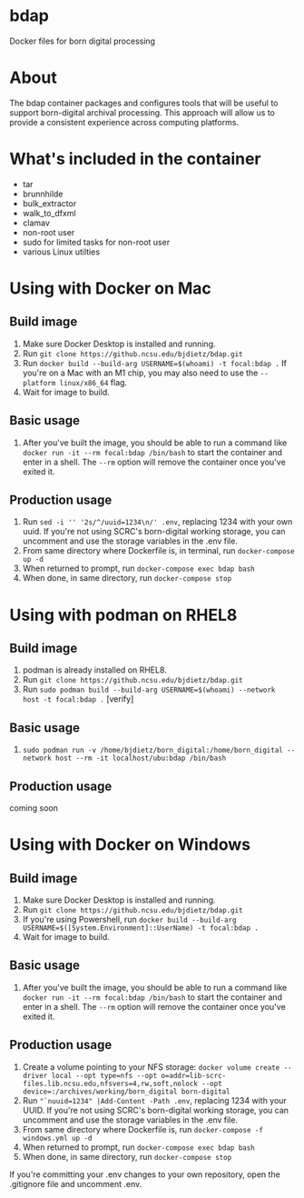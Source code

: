 # bdap
Docker files for born digital processing

# About
The bdap container packages and configures tools that will be useful to support born-digital archival processing. This approach will allow us to provide a consistent experience across computing platforms.

# What's included in the container
- tar
- brunnhilde
- bulk_extractor
- walk_to_dfxml
- clamav
- non-root user
- sudo for limited tasks for non-root user
- various Linux utilties

# Using with Docker on Mac
## Build image
1. Make sure Docker Desktop is installed and running.
2. Run `git clone https://github.ncsu.edu/bjdietz/bdap.git`
3. Run `docker build --build-arg USERNAME=$(whoami) -t focal:bdap .`
If you're on a Mac with an M1 chip, you may also need to use the `--platform linux/x86_64` flag.
4. Wait for image to build.

## Basic usage
1. After you've built the image, you should be able to run a command like `docker run -it --rm focal:bdap /bin/bash` to start the container and enter in a shell. The `--rm` option will remove the container once you've exited it.

## Production usage
1. Run `sed -i '' '2s/^/uuid=1234\n/' .env`, replacing 1234 with your own uuid.
If you're not using SCRC's born-digital working storage, you can uncomment and use the storage variables in the .env file.
2. From same directory where Dockerfile is, in terminal, run `docker-compose up -d`
3. When returned to prompt, run `docker-compose exec bdap bash`
4. When done, in same directory, run `docker-compose stop`

# Using with podman on RHEL8
## Build image
1. podman is already installed on RHEL8.
2. Run `git clone https://github.ncsu.edu/bjdietz/bdap.git`
3. Run `sudo podman build --build-arg USERNAME=$(whoami) --network host -t focal:bdap .` [verify]

## Basic usage
1. `sudo podman run -v /home/bjdietz/born_digital:/home/born_digital --network host --rm -it localhost/ubu:bdap /bin/bash`

## Production usage
coming soon

# Using with Docker on Windows
## Build image
1. Make sure Docker Desktop is installed and running.
2. Run `git clone https://github.ncsu.edu/bjdietz/bdap.git`
3. If you're using Powershell, run `docker build --build-arg USERNAME=$([System.Environment]::UserName) -t focal:bdap .`
4. Wait for image to build.

## Basic usage
1. After you've built the image, you should be able to run a command like `docker run -it --rm focal:bdap /bin/bash` to start the container and enter in a shell. The `--rm` option will remove the container once you've exited it.

## Production usage
1. Create a volume pointing to your NFS storage: `docker volume create --driver local --opt type=nfs --opt o=addr=lib-scrc-files.lib.ncsu.edu,nfsvers=4,rw,soft,nolock --opt device=:/archives/working/born_digital born-digital`
2. Run ``"`nuuid=1234" |Add-Content -Path .env``, replacing 1234 with your UUID.
If you're not using SCRC's born-digital working storage, you can uncomment and use the storage variables in the .env file.
3. From same directory where Dockerfile is, run `docker-compose -f windows.yml up -d`
4. When returned to prompt, run `docker-compose exec bdap bash`
5. When done, in same directory, run `docker-compose stop`

If you're committing your .env changes to your own repository, open the .gitignore file and uncomment .env.
